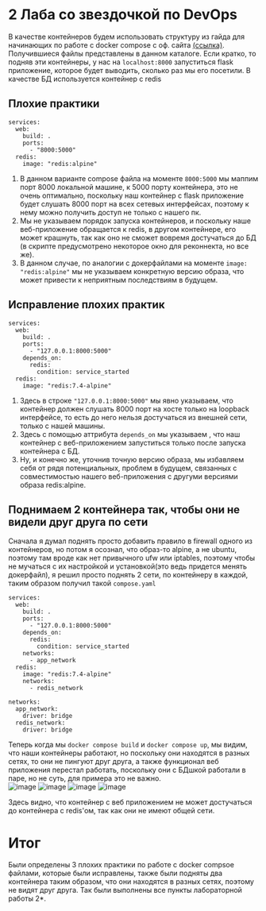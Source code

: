 # 2 Лаба со звездочкой по DevOps

В качестве контейнеров будем использовать структуру из гайда для начинающих по работе с docker compose с оф. сайта [(ссылка)](https://docs.docker.com/compose/gettingstarted/). Получившиеся файлы представлены в данном каталоге. Если кратко, то подняв эти контейнеры, у нас на `localhost:8000` запуститься flask приложение, которое будет выводить, сколько раз мы его посетили. В качестве БД используется контейнер с redis

## Плохие практики
```
services:
  web:
    build: .
    ports:
      - "8000:5000"
  redis:
    image: "redis:alpine"
```
1. В данном варианте compose файла на моменте `8000:5000` мы маппим порт 8000 локальной машине, к 5000 порту контейнера, это не очень оптимально, поскольку наш контейнер с flask приложение будет слушать 8000 порт на всех сетевых интерфейсах, поэтому к нему можно получить доступ не только с нашего пк. 
2. Мы не указываем порядок запуска контейнеров, и поскольку наше веб-приложение обращается к redis, в другом контейнере, его может крашнуть, так как оно не сможет вовремя достучаться до БД (в скрипте предусмотрено некоторое окно для реконнекта, но все же).
3. В данном случае, по аналогии с докерфайлами на моменте `image: "redis:alpine"` мы не указываем конкретную версию образа, что может привести к неприятным последствиям в будущем.

## Исправление плохих практик
```
services:
  web:
    build: .
    ports:
      - "127.0.0.1:8000:5000"
    depends_on:
      redis:
        condition: service_started
  redis:
    image: "redis:7.4-alpine"
```
1. Здесь в строке `"127.0.0.1:8000:5000"` мы явно указываем, что контейнер должен слушать 8000 порт на хосте только на loopback интерфейсе, то есть до него нельзя достучаться из внешней сети, только с нашей машины.
2. Здесь с помощью аттрибута `depends_on` мы указываем , что наш контейнер с веб-приложением запуститься только после запуска контейнера с БД.
3. Ну, и конечно же, уточнив точную версию образа, мы избавляем себя от рядя потенциальных, проблем в будущем, связанных с совместимостью нашего веб-приложения с другуми версиями образа redis:alpine.

## Поднимаем 2 контейнера так, чтобы они не видели друг друга по сети
Сначала я думал поднять просто добавить правило в firewall одного из контейнеров, но потом я осознал, что образ-то alpine, а не ubuntu, поэтому там вроде как нет привычного ufw или iptables, поэтому чтобы не мучаться с их настройкой и установкой(это ведь придется менять докерфайл), я решил просто поднять 2 сети, по контейнеру в каждой, таким образом получил такой `compose.yaml`
```
services:
  web:
    build: .
    ports:
      - "127.0.0.1:8000:5000"
    depends_on:
      redis:
        condition: service_started
    networks:
      - app_network
  redis:
    image: "redis:7.4-alpine"
    networks:
      - redis_network

networks:
  app_network:
    driver: bridge
  redis_network:
    driver: bridge
```
Теперь когда мы `docker compose build` и `docker compose up`, мы видим, что наши контейнеры работают, но поскольку они находятся в разных сетях, то они не пингуют друг друга, а также функционал веб приложения перестал работать, поскольку они с БДшкой работали в паре, но не суть, для примера это не важно. <br/>
![image](https://github.com/user-attachments/assets/df0b9200-4fc5-4dcc-860e-b4815db0633b)
![image](https://github.com/user-attachments/assets/3b8c5fee-ada4-422d-8e6f-3b590948cfc4)
![image](https://github.com/user-attachments/assets/de2d1279-6d72-471e-b400-d098a373828a)
![image](https://github.com/user-attachments/assets/e1ca92f4-5a8e-46ff-9fde-6a564016ac63)

Здесь видно, что контейнер с веб приложением не может достучаться до контейнера с redis'ом, так как они не имеют общей сети.

# Итог
Были определены 3 плохих практики по работе с docker compsoe файлами, которые были исправлены, также были подняты два контейнера таким образом, что они находятся в разных сетях, поэтому не видят друг друга. Так были выполнены все пункты лабораторной работы 2*.
